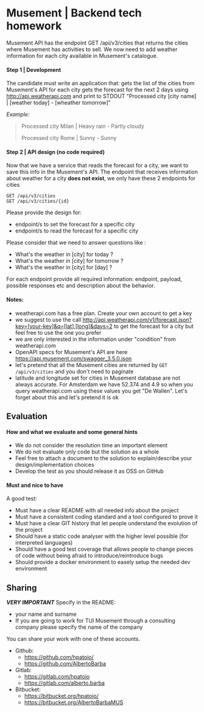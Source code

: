 # Musement | Backend tech homework
  Musement API has the endpoint GET /api/v3/cities that returns the cities where Musement has activities to sell. We now need to add weather information for each city available in Musement's catalogue.

#### Step 1 | Development
  The candidate must write an application that:
      gets the list of the cities from Musement's API
      for each city gets the forecast for the next 2 days using http://api.weatherapi.com and print to STDOUT "Processed city [city name] | [weather today] - [wheather tomorrow]"

  *Example:*
  > Processed city Milan | Heavy rain - Partly cloudy
  >
  > Processed city Rome | Sunny - Sunny

#### Step 2 | API design (no code required)

  Now that we have a service that reads the forecast for a city, we want to save this info in the Musement's API. The endpoint that receives information about weather for a city **does not exist**, we only have these 2 endpoints for cities

  ```
  GET /api/v3/cities
  GET /api/v3/cities/{id}
  ```

  Please provide the design for:
  - endpoint/s to set the forecast for a specific city
  - endpoint/s to read the forecast for a specific city

  Please consider that we need to answer questions like : 

   - What's the weather in [city] for today ?
   - What's the weather in [city] for tomorrow ? 
   - What's the weather in [city] for [day] ?

  For each endpoint provide all required information: endpoint, payload, possible responses etc and description about the behavior.

#### Notes:
  - weatherapi.com has a free plan. Create your own account to get a key
  - we suggest to use the call http://api.weatherapi.com/v1/forecast.json?key=[your-key]&q=[lat],[long]&days=2 to get the forecast for a city but feel free to use the one you prefer
  - we are only interested in the information under "condition" from weatherapi.com
  - OpenAPI specs for Musement's API are here https://api.musement.com/swagger_3.5.0.json
  - let's pretend that all the Musement cities are returned by `GET /api/v3/cities` and you don't need to paginate
  - latitude and longitude set for cities in Musement database are not always accurate. For Amsterdam we have 52.374 and 4.9 so when you query weatherapi.com using these values you get "De Wallen". Let's forget about this and let's pretend it is ok

## Evaluation

#### How and what we evaluate and some general hints

   - We do not consider the resolution time an important element
   - We do not evaluate only code but the solution as a whole
   - Feel free to attach a document to the solution to explain/describe your design/implementation choices
   - Develop the test as you should release it as OSS on GitHub

#### Must and nice to have

  A good test:

   - Must have a clear README with all needed info about the project
   - Must have a consistent coding standard and a tool configured to prove it 
   - Must have a clear GIT history that let people understand the evolution of the project
   - Should have a static code analyser with the higher level possible (for interpreted languages)
   - Should have a good test coverage that allows people to change pieces of code without being afraid to introduce/reintroduce bugs
   - Should provide a docker environment to easely setup the needed dev environment

## Sharing

  ***VERY IMPORTANT*** Specify in the README:

   - your name and surname
   - If you are going to work for TUI Musement through a consulting company please specify the name of the company 

  You can share your work with one of these accounts.

  * Github:
      * https://github.com/hpatoio/
      * https://github.com/AlbertoBarba
  * Gitlab:
      * https://gitlab.com/hpatoio
      * https://gitlab.com/alberto.barba
  * Bitbucket:
      * https://bitbucket.org/hpatoio/
      * https://bitbucket.org/AlbertoBarbaMUS
